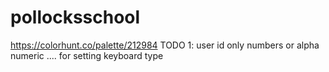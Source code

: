 # pollocksschool
https://colorhunt.co/palette/212984
TODO 
    1:  user id only numbers or alpha numeric .... for setting keyboard type